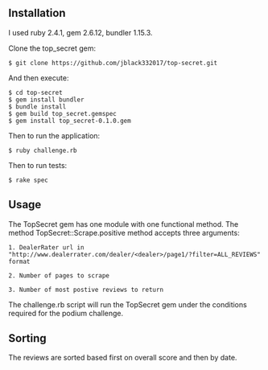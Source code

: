 ## Installation

I used ruby 2.4.1, gem 2.6.12, bundler 1.15.3.

Clone the top_secret gem:

```$ git clone https://github.com/jblack332017/top-secret.git```

And then execute:

    $ cd top-secret 
    $ gem install bundler
    $ bundle install
    $ gem build top_secret.gemspec
    $ gem install top_secret-0.1.0.gem

Then to run the application:

    $ ruby challenge.rb
    
    
Then to run tests:

    $ rake spec
    
## Usage

The TopSecret gem has one module with one functional method. The method TopSecret::Scrape.positive method accepts three arguments: 
    
    1. DealerRater url in "http://www.dealerrater.com/dealer/<dealer>/page1/?filter=ALL_REVIEWS" format
    
    2. Number of pages to scrape
    
    3. Number of most postive reviews to return
    
The challenge.rb script will run the TopSecret gem under the conditions required for the podium challenge.

## Sorting

The reviews are sorted based first on overall score and then by date.

